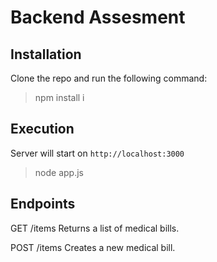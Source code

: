 # Backend Assesment

## Installation
Clone the repo and run the following command:
> npm install i

## Execution
Server will start on `http://localhost:3000`
>node app.js

## Endpoints
GET /items
Returns a list of medical bills.

POST /items
Creates a new medical bill.
